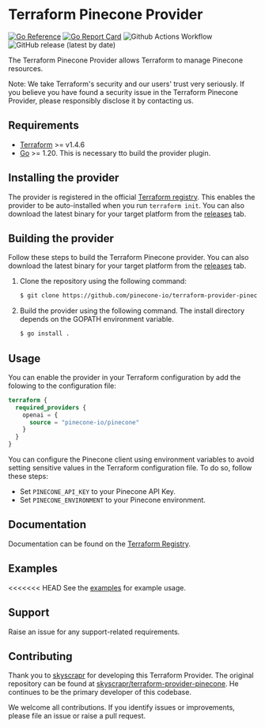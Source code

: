 # Terraform Pinecone Provider

[![Go Reference](https://pkg.go.dev/badge/github.com/pinecone-io/terraform-provider-pinecone.svg)](https://pkg.go.dev/github.com/pinecone-io/terraform-provider-pinecone)
[![Go Report Card](https://goreportcard.com/badge/github.com/pinecone-io/terraform-provider-pinecone)](https://goreportcard.com/report/github.com/pinecone-io/terraform-provider-pinecone)
![Github Actions Workflow](https://github.com/pinecone-io/terraform-provider-pinecone/actions/workflows/test.yml/badge.svg)
![GitHub release (latest by date)](https://img.shields.io/github/v/release/pinecone-io/terraform-provider-pinecone)

The Terraform Pinecone Provider allows Terraform to manage Pinecone resources.

Note: We take Terraform's security and our users' trust very seriously. If you believe you have found a security issue in the Terraform Pinecone Provider, please responsibly disclose it by contacting us.

## Requirements

- [Terraform](https://www.terraform.io/downloads.html) >= v1.4.6
- [Go](https://golang.org/doc/install) >= 1.20. This is necessary tto build the provider plugin.

## Installing the provider

The provider is registered in the official [Terraform registry](https://registry.terraform.io/providers/skyscrapr/pinecone/latest). This enables the provider to be auto-installed when you run ```terraform init```. You can also download the latest binary for your target platform from the [releases](https://github.com/pinecone-io/terraform-provider-pinecone/releases) tab.

## Building the provider

Follow these steps to build the Terraform Pinecone provider. You can also download the latest binary for your target platform from the [releases](https://github.com/pinecone-io/terraform-provider-pinecone/releases) tab.

1. Clone the repository using the following command:

    ```sh
    $ git clone https://github.com/pinecone-io/terraform-provider-pinecone
    ```

1. Build the provider using the following command. The install directory depends on the GOPATH environment variable.

    ```sh
    $ go install .
    ```

## Usage

You can enable the provider in your Terraform configuration by add the folowing to the configuration file:

```terraform
terraform {
  required_providers {
    openai = {
      source = "pinecone-io/pinecone"
    }
  }
}
```

You can configure the Pinecone client using environment variables to avoid setting sensitive values in the Terraform configuration file. To do so, follow these steps:

+ Set `PINECONE_API_KEY` to your Pinecone API Key.
+ Set `PINECONE_ENVIRONMENT` to your Pinecone environment. 

## Documentation

Documentation can be found on the [Terraform Registry](https://registry.terraform.io/providers/pinecone-io/pinecone/latest). 

## Examples

<<<<<<< HEAD
See the [examples](https://github.com/pinecone-io/pinecone-terraform-provider/examples) for example usage.

## Support

Raise an issue for any support-related requirements.

## Contributing

Thank you to [skyscrapr](https://github.com/skyscrapr/) for developing this Terraform Provider. The original repository can be
found at [skyscrapr/terraform-provider-pinecone](https://github.com/skyscrapr/terraform-provider-pinecone). He continues
to be the primary developer of this codebase.

We welcome all contributions. If you identify issues or improvements, please file an issue or raise a pull request.
